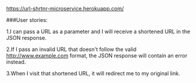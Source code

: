 https://url-shrtnr-microservice.herokuapp.com/

###User stories:

1.I can pass a URL as a parameter and I will receive a shortened URL in the JSON response.

2.If I pass an invalid URL that doesn't follow the valid http://www.example.com format, the JSON response will contain an error instead.

3.When I visit that shortened URL, it will redirect me to my original link.
